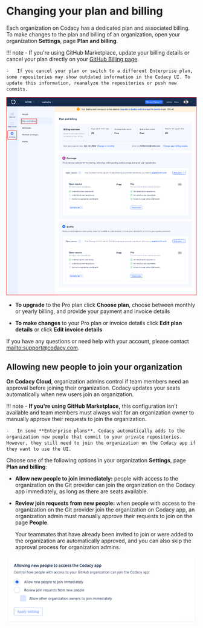 # Changing your plan and billing

Each organization on Codacy has a dedicated plan and associated billing. To make changes to the plan and billing of an organization, open your organization **Settings**, page **Plan and billing**.

<!--plan-caveats-start-->
!!! note
    -   If you're using GitHub Marketplace, update your billing details or cancel your plan directly on your [GitHub Billing page](https://github.com/settings/billing/summary).

    -   If you cancel your plan or switch to a different Enterprise plan, some repositories may show outdated information in the Codacy UI. To update this information, reanalyze the repositories or push new commits.
<!--plan-caveats-end-->

![Plan and billing for a Codacy organization](images/organization-plan-billing.png)

-   **To upgrade** to the Pro plan click **Choose plan**, choose between monthly or yearly billing, and provide your payment and invoice details

-   **To make changes** to your Pro plan or invoice details click **Edit plan details** or click **Edit invoice details**

If you have any questions or need help with your account, please contact <mailto:support@codacy.com>.

## Allowing new people to join your organization

**On Codacy Cloud**, organization admins control if team members need an approval before joining their organization. Codacy updates your seats automatically when new users join an organization.

!!! note
    -   **If you're using GitHub Marketplace,** this configuration isn't available and team members must always wait for an organization owner to manually approve their requests to join the organization.

    -   In some **Enterprise plans**, Codacy automatically adds to the organization new people that commit to your private repositories. However, they still need to join the organization on the Codacy app if they want to use the UI.

Choose one of the following options in your organization **Settings**, page **Plan and billing**:

-   **Allow new people to join immediately:** people with access to the organization on the Git provider can join the organization on the Codacy app immediately, as long as there are seats available.

-   **Review join requests from new people:** when people with access to the organization on the Git provider join the organization on Codacy app, an organization admin must manually approve their requests to join on the page **People**.

    Your teammates that have already been invited to join or were added to the organization are automatically approved, and you can also skip the approval process for organization admins.

![Accepting new people to the organization](images/organization-plan-billing-people-accept.png)
